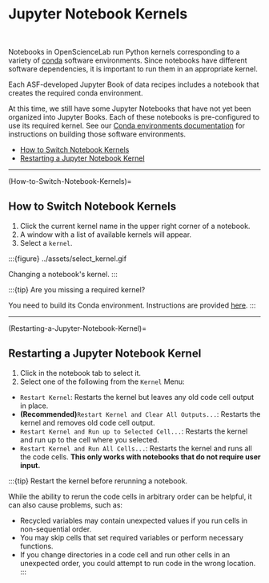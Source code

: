 # Jupyter Notebook Kernels
<br>

Notebooks in OpenScienceLab run Python kernels corresponding to a variety of [conda](https://docs.conda.io/en/latest/) software environments. Since notebooks have different software dependencies, it is important to run them in an appropriate kernel.

Each ASF-developed Jupyter Book of data recipes includes a notebook that creates the required conda environment. 

At this time, we still have some Jupyter Notebooks that have not yet been organized into Jupyter Books. Each of these notebooks is pre-configured to use its required kernel. See our [Conda environments documentation](./conda_environments.md) for instructions on building those software environments.

- [How to Switch Notebook Kernels](#How-to-Switch-Notebook-Kernels)
- [Restarting a Jupyter Notebook Kernel](#Restarting-a-Jupyter-Notebook-Kernel)

---

(How-to-Switch-Notebook-Kernels)=
## How to Switch Notebook Kernels

1. Click the current kernel name in the upper right corner of a notebook. 
2. A window with a list of available kernels will appear.
3. Select a `kernel`.

:::{figure} ../assets/select_kernel.gif

Changing a notebook's kernel.
:::

:::{tip} Are you missing a required kernel?

You need to build its Conda environment. Instructions are provided [here](./conda_environments.md).
:::


---

(Restarting-a-Jupyter-Notebook-Kernel)=
## Restarting a Jupyter Notebook Kernel

1. Click in the notebook tab to select it.
2. Select one of the following from the `Kernel` Menu:

- `Restart Kernel`: Restarts the kernel but leaves any old code cell output in place.
- **(Recommended)**`Restart Kernel and Clear All Outputs...`: Restarts the kernel and removes old code cell output. 
- `Restart Kernel and Run up to Selected Cell...`: Restarts the kernel and run up to the cell where you selected.
- `Restart Kernel and Run All Cells...`: Restarts the kernel and runs all the code cells. **This only works with notebooks that do not require user input.**

:::{tip} Restart the kernel before rerunning a notebook.

While the ability to rerun the code cells in arbitrary order can be helpful, it can also cause problems, such as:
- Recycled variables may contain unexpected values if you run cells in non-sequential order.
- You may skip cells that set required variables or perform necessary functions.
- If you change directories in a code cell and run other cells in an unexpected order, you could attempt to run code in the wrong location.
:::
